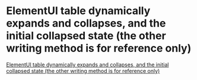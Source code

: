 # ElementUI table dynamically expands and collapses, and the initial collapsed state (the other writing method is for reference only)
[ElementUI table dynamically expands and collapses, and the initial collapsed state (the other writing method is for reference only)](https://aiwithcloud.com/2022/09/19/elementui_table_dynamically_expands_and_collapses_and_the_initial_collapsed_state_the_other_writing_method_is_for_reference_only/)